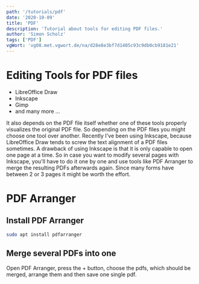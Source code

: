 ```yaml
---
path: '/tutorials/pdf'
date: '2020-10-09'
title: 'PDF'
description: 'Tutorial about tools for editing PDF files.'
author: 'Simon Scholz'
tags: ['PDF']
vgWort: 'vg08.met.vgwort.de/na/d28e8e3bf7d1405c93c9db0cb9181e21'
---
```


# Editing Tools for PDF files

- LibreOffice Draw
- Inkscape
- Gimp
- and many more ...

It also depends on the PDF file itself whether one of these tools properly visualizes the original PDF file.
So depending on the PDF files you might choose one tool over another.
Recently I've been using Inkscape, because LibreOffice Draw tends to screw the text alignment of a PDF files sometimes.
A drawback of using Inkscape is that it is only capable to open one page at a time.
So in case you want to modify several pages with Inkscape, you'll have to do it one by one and use tools like PDF Arranger to merge the resulting PDFs afterwards again.
Since many forms have between 2 or 3 pages it might be worth the effort.

# PDF Arranger

## Install PDF Arranger

```bash
sudo apt install pdfarranger
```

## Merge several PDFs into one

Open PDF Arranger, press the + button, choose the pdfs, which should be merged, arrange them and then save one single pdf.
